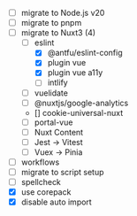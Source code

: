 - [ ] migrate to Node.js v20
- [ ] migrate to pnpm
- [ ] migrate to Nuxt3 (4)
  - [ ] eslint
    - [x] @antfu/eslint-config
    - [x] plugin vue
    - [x] plugin vue a11y
    - [ ] intlify
  - [ ] vuelidate
  - [ ] @nuxtjs/google-analytics
  - [] cookie-universal-nuxt
  - [ ] portal-vue
  - [ ] Nuxt Content
  - [ ] Jest -> Vitest
  - [ ] Vuex -> Pinia
- [ ] workflows
- [ ] migrate to script setup
- [ ] spellcheck
- [x] use corepack
- [x] disable auto import
